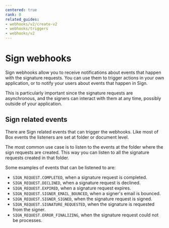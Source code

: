 ```yaml
---
centered: true
rank: 0
related_guides:
- webhooks/v2/create-v2
- webhooks/triggers
- webhooks/v2
---
```


# Sign webhooks

Sign webhooks allow you to receive notifications about events that happen with 
the signature requests. You can use them to trigger actions in your own 
application, or to notify your users about events that happen in Sign.

This is particularly important since the signature requests are asynchronous, 
and the signers can interact with them at any time, possibly outside of your 
application.

## Sign related events

There are Sign related events that can trigger the webhooks. Like most of Box 
events the listeners are set at folder or document level.

The most common use case is to listen to the events at the folder where the 
sign requests are created. This way you can listen to all the signature 
requests created in that folder.

Some examples of events that can be listened to are:

- `SIGN_REQUEST.COMPLETED`, when a signature request is completed.
- `SIGN_REQUEST.DECLINED`, when a signature request is declined.
- `SIGN_REQUEST.EXPIRED`, when a signature request expires.
- `SIGN_REQUEST.SIGNER_EMAIL_BOUNCED`, when a signer's email is bounced.
- `SIGN_REQUEST.SIGNER_SIGNED`, when the signature request is signed.
- `SIGN_REQUEST.SIGNATURE_REQUESTED`, when the signature is requested from the signer.
- `SIGN_REQUEST.ERROR_FINALIZING`, when the signature request could not be processes.
